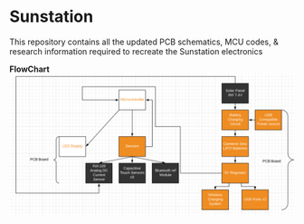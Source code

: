 # Sunstation

This repository contains all the updated PCB schematics, MCU codes, & research information required to recreate the Sunstation electronics  

__FlowChart__
![Image of Flowchart](https://github.com/Ibrashige/Sunstation/blob/master/Updated%20Flowchart%20V2.PNG)

